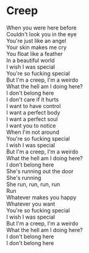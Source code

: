 # Creep

When you were here before  
Couldn't look you in the eye  
You're just like an angel  
Your skin makes me cry  
You float like a feather  
In a beautiful world  
I wish I was special  
You're so fucking special  
But I'm a creep, I'm a weirdo  
What the hell am I doing here?  
I don't belong here  
I don't care if it hurts  
I want to have control  
I want a perfect body  
I want a perfect soul  
I want you to notice  
When I'm not around  
You're so fucking special  
I wish I was special  
But I'm a creep, I'm a weirdo  
What the hell am I doing here?  
I don't belong here  
She's running out the door  
She's running  
She run, run, run, run  
Run  
Whatever makes you happy  
Whatever you want  
You're so fucking special  
I wish I was special  
But I'm a creep, I'm a weirdo  
What the hell am I doing here?  
I don't belong here  
I don't belong here
